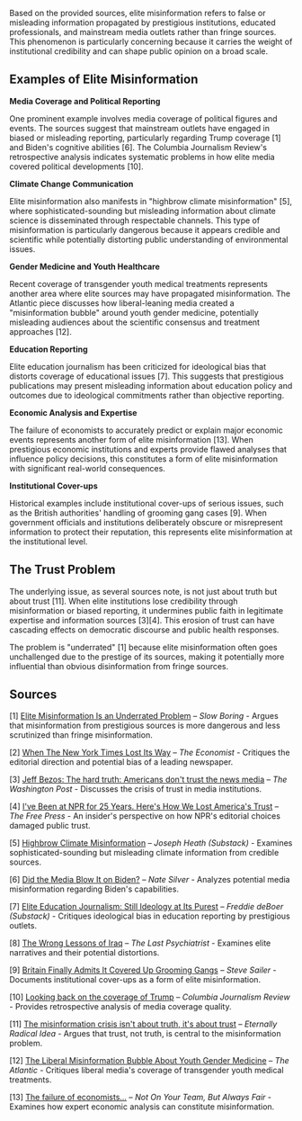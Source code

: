 Based on the provided sources, elite misinformation refers to false or misleading information propagated by prestigious institutions, educated professionals, and mainstream media outlets rather than fringe sources. This phenomenon is particularly concerning because it carries the weight of institutional credibility and can shape public opinion on a broad scale.

## Examples of Elite Misinformation

**Media Coverage and Political Reporting**

One prominent example involves media coverage of political figures and events. The sources suggest that mainstream outlets have engaged in biased or misleading reporting, particularly regarding Trump coverage [1] and Biden's cognitive abilities [6]. The Columbia Journalism Review's retrospective analysis indicates systematic problems in how elite media covered political developments [10].

**Climate Change Communication**

Elite misinformation also manifests in "highbrow climate misinformation" [5], where sophisticated-sounding but misleading information about climate science is disseminated through respectable channels. This type of misinformation is particularly dangerous because it appears credible and scientific while potentially distorting public understanding of environmental issues.

**Gender Medicine and Youth Healthcare**

Recent coverage of transgender youth medical treatments represents another area where elite sources may have propagated misinformation. The Atlantic piece discusses how liberal-leaning media created a "misinformation bubble" around youth gender medicine, potentially misleading audiences about the scientific consensus and treatment approaches [12].

**Education Reporting**

Elite education journalism has been criticized for ideological bias that distorts coverage of educational issues [7]. This suggests that prestigious publications may present misleading information about education policy and outcomes due to ideological commitments rather than objective reporting.

**Economic Analysis and Expertise**

The failure of economists to accurately predict or explain major economic events represents another form of elite misinformation [13]. When prestigious economic institutions and experts provide flawed analyses that influence policy decisions, this constitutes a form of elite misinformation with significant real-world consequences.

**Institutional Cover-ups**

Historical examples include institutional cover-ups of serious issues, such as the British authorities' handling of grooming gang cases [9]. When government officials and institutions deliberately obscure or misrepresent information to protect their reputation, this represents elite misinformation at the institutional level.

## The Trust Problem

The underlying issue, as several sources note, is not just about truth but about trust [11]. When elite institutions lose credibility through misinformation or biased reporting, it undermines public faith in legitimate expertise and information sources [3][4]. This erosion of trust can have cascading effects on democratic discourse and public health responses.

The problem is "underrated" [1] because elite misinformation often goes unchallenged due to the prestige of its sources, making it potentially more influential than obvious disinformation from fringe sources.

## Sources

[1] [Elite Misinformation Is an Underrated Problem](https://www.slowboring.com/p/elite-misinformation-is-an-underrated) – *Slow Boring* - Argues that misinformation from prestigious sources is more dangerous and less scrutinized than fringe misinformation.

[2] [When The New York Times Lost Its Way](https://www.economist.com/1843/2023/12/14/when-the-new-york-times-lost-its-way) – *The Economist* - Critiques the editorial direction and potential bias of a leading newspaper.

[3] [Jeff Bezos: The hard truth: Americans don't trust the news media](https://www.washingtonpost.com/opinions/2024/10/28/jeff-bezos-washington-post-trust/) – *The Washington Post* - Discusses the crisis of trust in media institutions.

[4] [I've Been at NPR for 25 Years. Here's How We Lost America's Trust](https://www.thefp.com/p/npr-editor-how-npr-lost-americas-trust) – *The Free Press* - An insider's perspective on how NPR's editorial choices damaged public trust.

[5] [Highbrow Climate Misinformation](https://josephheath.substack.com/p/highbrow-climate-misinformation) – *Joseph Heath (Substack)* - Examines sophisticated-sounding but misleading climate information from credible sources.

[6] [Did the Media Blow It on Biden?](https://www.natesilver.net/p/did-the-media-blow-it-on-biden) – *Nate Silver* - Analyzes potential media misinformation regarding Biden's capabilities.

[7] [Elite Education Journalism: Still Ideology at Its Purest](https://freddiedeboer.substack.com/p/elite-education-journalism-still) – *Freddie deBoer (Substack)* - Critiques ideological bias in education reporting by prestigious outlets.

[8] [The Wrong Lessons of Iraq](https://thelastpsychiatrist.com/2007/05/the_wrong_lessons_of_iraq.html) – *The Last Psychiatrist* - Examines elite narratives and their potential distortions.

[9] [Britain Finally Admits It Covered Up Grooming Gangs](https://www.stevesailer.net/p/britain-finally-admits-it-covered) – *Steve Sailer* - Documents institutional cover-ups as a form of elite misinformation.

[10] [Looking back on the coverage of Trump](https://www.cjr.org/special_report/trumped-up-press-versus-president-ed-note.php) – *Columbia Journalism Review* - Provides retrospective analysis of media coverage quality.

[11] [The misinformation crisis isn't about truth, it's about trust](https://eternallyradicalidea.com/p/the-misinformation-crisis-isnt-about) – *Eternally Radical Idea* - Argues that trust, not truth, is central to the misinformation problem.

[12] [The Liberal Misinformation Bubble About Youth Gender Medicine](https://www.theatlantic.com/ideas/archive/2025/06/transgender-youth-skrmetti/683350/) – *The Atlantic* - Critiques liberal media's coverage of transgender youth medical treatments.

[13] [The failure of economists...](https://www.notonyourteam.co.uk/p/the-failure-of-economists) – *Not On Your Team, But Always Fair* - Examines how expert economic analysis can constitute misinformation.